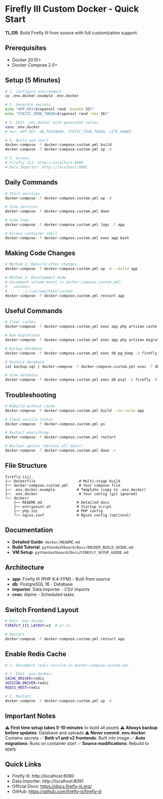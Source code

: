 # Firefly III Custom Docker - Quick Start

**TL;DR**: Build Firefly III from source with full customization support.

## Prerequisites

- Docker 20.10+
- Docker Compose 2.0+

## Setup (5 Minutes)

```bash
# 1. Configure environment
cp .env.docker.example .env.docker

# 2. Generate secrets
echo "APP_KEY=$(openssl rand -base64 32)"
echo "STATIC_CRON_TOKEN=$(openssl rand -hex 16)"

# 3. Edit .env.docker with generated values
nano .env.docker
# Set: APP_KEY, DB_PASSWORD, STATIC_CRON_TOKEN, SITE_OWNER

# 4. Build and start
docker-compose -f docker-compose.custom.yml build
docker-compose -f docker-compose.custom.yml up -d

# 5. Access
# Firefly III: http://localhost:8080
# Data Importer: http://localhost:8081
```

## Daily Commands

```bash
# Start services
docker-compose -f docker-compose.custom.yml up -d

# Stop services
docker-compose -f docker-compose.custom.yml down

# View logs
docker-compose -f docker-compose.custom.yml logs -f app

# Access container shell
docker-compose -f docker-compose.custom.yml exec app bash
```

## Making Code Changes

```bash
# Method 1: Rebuild after changes
docker-compose -f docker-compose.custom.yml up -d --build app

# Method 2: Development mode
# Uncomment volume mount in docker-compose.custom.yml:
#   volumes:
#     - ./:/var/www/html:cached
docker-compose -f docker-compose.custom.yml restart app
```

## Useful Commands

```bash
# Clear caches
docker-compose -f docker-compose.custom.yml exec app php artisan cache:clear

# Run migrations
docker-compose -f docker-compose.custom.yml exec app php artisan migrate

# Backup database
docker-compose -f docker-compose.custom.yml exec db pg_dump -U firefly firefly > backup.sql

# Restore database
cat backup.sql | docker-compose -f docker-compose.custom.yml exec -T db psql -U firefly firefly

# View database
docker-compose -f docker-compose.custom.yml exec db psql -U firefly -d firefly
```

## Troubleshooting

```bash
# Rebuild without cache
docker-compose -f docker-compose.custom.yml build --no-cache app

# Check service status
docker-compose -f docker-compose.custom.yml ps

# Restart everything
docker-compose -f docker-compose.custom.yml restart

# Nuclear option (deletes all data!)
docker-compose -f docker-compose.custom.yml down -v
```

## File Structure

```
firefly-iii/
├── Dockerfile                    # Multi-stage build
├── docker-compose.custom.yml     # Your compose file
├── .env.docker.example          # Template (copy to .env.docker)
├── .env.docker                   # Your config (git ignored)
└── docker/
    ├── README.md                # Detailed docs
    ├── entrypoint.sh            # Startup script
    ├── php.ini                  # PHP config
    └── nginx.conf               # Nginx config (optional)
```

## Documentation

- **Detailed Guide**: `docker/README.md`
- **Build Tutorial**: `pythondashboard/Docs/DOCKER_BUILD_GUIDE.md`
- **VM Setup**: `pythondashboard/Docs/FIREFLY_SETUP_GUIDE.md`

## Architecture

- **app**: Firefly III (PHP 8.4-FPM) - Built from source
- **db**: PostgreSQL 16 - Database
- **importer**: Data Importer - CSV imports
- **cron**: Alpine - Scheduled tasks

## Switch Frontend Layout

```bash
# Edit .env.docker
FIREFLY_III_LAYOUT=v2  # or v1

# Restart
docker-compose -f docker-compose.custom.yml restart app
```

## Enable Redis Cache

```bash
# 1. Uncomment redis service in docker-compose.custom.yml

# 2. Edit .env.docker:
CACHE_DRIVER=redis
SESSION_DRIVER=redis
REDIS_HOST=redis

# 3. Restart
docker-compose -f docker-compose.custom.yml up -d
```

## Important Notes

⚠️ **First time setup takes 5-10 minutes** to build all assets
⚠️ **Always backup before updates**: Database and uploads
⚠️ **Never commit .env.docker**: Contains secrets
✅ **Both v1 and v2 frontends**: Built into image
✅ **Auto migrations**: Runs on container start
✅ **Source modifications**: Rebuild to apply

## Quick Links

- Firefly III: http://localhost:8080
- Data Importer: http://localhost:8081
- Official Docs: https://docs.firefly-iii.org/
- GitHub: https://github.com/firefly-iii/firefly-iii
